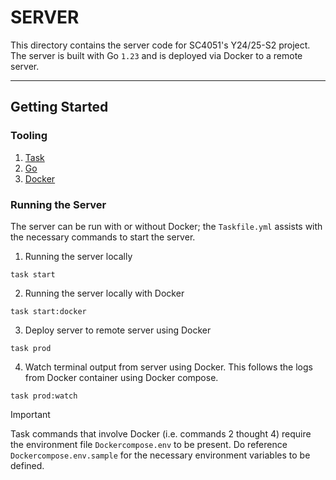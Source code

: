 # SERVER

This directory contains the server code for SC4051's Y24/25-S2 project.
The server is built with Go `1.23` and is deployed via Docker to a remote server.

---

## Getting Started

### Tooling

1. [Task](https://taskfile.dev/)
2. [Go](https://go.dev/)
3. [Docker](https://www.docker.com/)

### Running the Server

The server can be run with or without Docker; the `Taskfile.yml` assists with the necessary commands to start the server.

1. Running the server locally
```shell
task start
```

2. Running the server locally with Docker
```shell
task start:docker
```

3. Deploy server to remote server using Docker
```shell
task prod
```

4. Watch terminal output from server using Docker. This follows the logs from Docker container using Docker compose.
```shell
task prod:watch
```

> [!IMPORTANT]
> Task commands that involve Docker (i.e. commands 2 thought 4) require the environment file `Dockercompose.env` to
> be present. Do reference `Dockercompose.env.sample` for the necessary environment variables to be defined.
